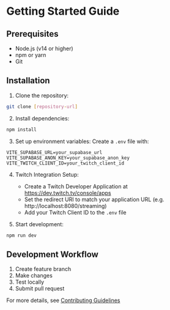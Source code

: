 
# Getting Started Guide

## Prerequisites

- Node.js (v14 or higher)
- npm or yarn
- Git

## Installation

1. Clone the repository:
```bash
git clone [repository-url]
```

2. Install dependencies:
```bash
npm install
```

3. Set up environment variables:
Create a `.env` file with:
```env
VITE_SUPABASE_URL=your_supabase_url
VITE_SUPABASE_ANON_KEY=your_supabase_anon_key
VITE_TWITCH_CLIENT_ID=your_twitch_client_id
```

4. Twitch Integration Setup:
   - Create a Twitch Developer Application at https://dev.twitch.tv/console/apps
   - Set the redirect URI to match your application URL (e.g. http://localhost:8080/streaming)
   - Add your Twitch Client ID to the `.env` file

5. Start development:
```bash
npm run dev
```

## Development Workflow

1. Create feature branch
2. Make changes
3. Test locally
4. Submit pull request

For more details, see [Contributing Guidelines](./CONTRIBUTING.md)
